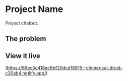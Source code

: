 # Project Name

Project chatbot. 

## The problem



## View it live

(https://66ec5c418ec8bf20dcd18915--chimerical-druid-c30ab4.netlify.app/)
